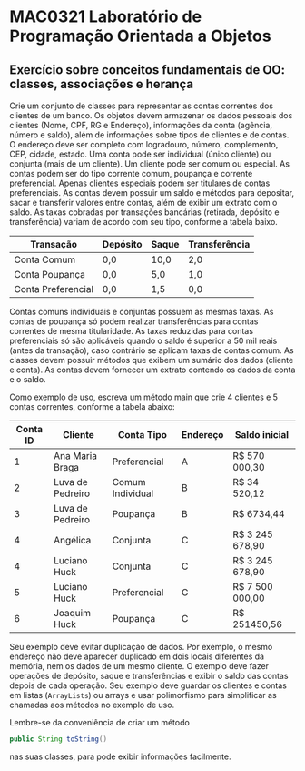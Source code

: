 # MAC0321 Laboratório de Programação Orientada a Objetos
## Exercício sobre conceitos fundamentais de OO: classes, associações e herança

Crie um conjunto de classes para representar as contas correntes dos clientes de um banco. Os objetos devem armazenar os dados pessoais dos clientes (Nome, CPF, RG e Endereço), informações da conta (agência, número e saldo), além de informações sobre tipos de clientes e de contas. O endereço deve ser completo com logradouro, número, complemento, CEP, cidade, estado. Uma conta pode ser individual (único cliente) ou conjunta (mais de um cliente). Um cliente pode ser comum ou especial. As contas podem ser do tipo corrente comum, poupança e corrente preferencial. Apenas clientes especiais podem ser titulares de contas preferenciais.  As contas devem possuir um saldo e métodos para depositar, sacar e transferir valores entre contas, além de exibir um extrato com o saldo. As taxas cobradas por transações bancárias (retirada, depósito e transferência) variam de acordo com seu tipo, conforme a tabela baixo.

| Transação | Depósito | Saque | Transferência |
|-----------|----------|-------|---------------|
| Conta Comum | 0,0 | 10,0 | 2,0 |
| Conta Poupança | 0,0 | 5,0 | 1,0 |
| Conta Preferencial | 0,0 | 1,5 | 0,0 |

Contas comuns individuais e conjuntas possuem as mesmas taxas. As contas de poupança só podem realizar transferências para contas correntes de mesma titularidade. As taxas reduzidas para contas preferenciais só são aplicáveis quando o saldo é superior a 50 mil reais (antes da transação), caso contrário se aplicam taxas de contas comum. As classes devem possuir métodos que exibem um sumário dos dados (cliente e conta). As contas devem fornecer um extrato contendo os dados da conta e o saldo.

Como exemplo de uso, escreva um método main que crie 4 clientes e 5 contas correntes, conforme a tabela abaixo:

| Conta ID | Cliente | Conta Tipo | Endereço | Saldo inicial |
|----------|-------|----------|---------------|---|
| 1 | Ana Maria Braga | Preferencial | A | R$ 570 000,30 |
| 2 | Luva de Pedreiro | Comum Individual | B | R$ 34 520,12 |
| 3 | Luva de Pedreiro | Poupança | B | R$ 6734,44 |
| 4 | Angélica | Conjunta | C | R$ 3 245 678,90 |
| 4 | Luciano Huck | Conjunta | C | R$ 3 245 678,90 |
| 5 | Luciano Huck | Preferencial | C | R$ 7 500 000,00 |
| 6 | Joaquim Huck | Poupança | C | R$ 251450,56 |


Seu exemplo deve evitar duplicação de dados. Por exemplo, o mesmo endereço não deve aparecer duplicado em dois locais diferentes da memória, nem os dados de um mesmo cliente. O exemplo deve fazer operações de depósito, saque e transferências e exibir o saldo das contas depois de cada operação. Seu exemplo deve guardar os clientes e contas em listas (`ArrayLists`) ou arrays e usar polimorfismo para simplificar as chamadas aos métodos no exemplo de uso.

Lembre-se da conveniência de criar um método
```java
public String toString()
```
nas suas classes, para pode exibir informações facilmente.